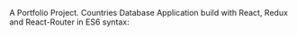 A Portfolio Project. Countries Database Application build with React, Redux and React-Router in ES6 syntax:

